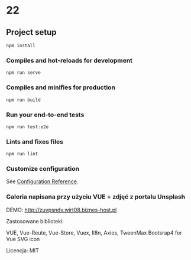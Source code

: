 # 22

## Project setup
```
npm install
```

### Compiles and hot-reloads for development
```
npm run serve
```

### Compiles and minifies for production
```
npm run build
```

### Run your end-to-end tests
```
npm run test:e2e
```

### Lints and fixes files
```
npm run lint
```

### Customize configuration
See [Configuration Reference](https://cli.vuejs.org/config/).

### Galeria napisana przy użyciu VUE + zdjęć z portalu Unsplash

DEMO: http://zuvpsndv.wirt08.biznes-host.pl

Zastosowane biblioteki:

VUE,
Vue-Reute,
Vue-Store,
Vuex,
Il8n,
Axios,
TweenMax
Bootsrap4 for Vue
SVG icon

Licencja: MIT